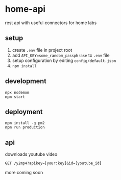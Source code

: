 # home-api

rest api with useful connectors for home labs

## setup

1. create `.env` file in project root
2. add `API_KEY=some_random_passphrase` to `.env` file
3. setup configuration by editing `config/default.json`
4. `npm install`

## development

```
npx nodemon
npm start
```

## deployment

```
npm install -g pm2
npm run production
```

## api

downloads youtube video
 
`GET /y2mp4?apikey=[your:key]&id=[youtube_id]`


more coming soon